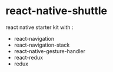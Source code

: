 # react-native-shuttle
react native starter kit with : 
- react-navigation
- react-navigation-stack
- react-native-gesture-handler
- react-redux
- redux
